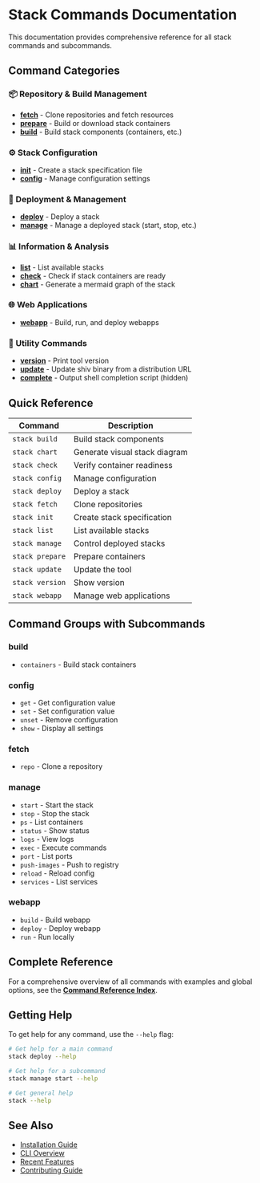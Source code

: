 # Stack Commands Documentation

This documentation provides comprehensive reference for all stack commands and subcommands.

## Command Categories

### 📦 Repository & Build Management
- **[fetch](commands/fetch.md)** - Clone repositories and fetch resources
- **[prepare](commands/prepare.md)** - Build or download stack containers  
- **[build](commands/build.md)** - Build stack components (containers, etc.)

### ⚙️ Stack Configuration
- **[init](commands/init.md)** - Create a stack specification file
- **[config](commands/config.md)** - Manage configuration settings

### 🚀 Deployment & Management
- **[deploy](commands/deploy.md)** - Deploy a stack
- **[manage](commands/manage.md)** - Manage a deployed stack (start, stop, etc.)

### 📊 Information & Analysis
- **[list](commands/list.md)** - List available stacks
- **[check](commands/check.md)** - Check if stack containers are ready
- **[chart](commands/chart.md)** - Generate a mermaid graph of the stack

### 🌐 Web Applications
- **[webapp](commands/webapp.md)** - Build, run, and deploy webapps

### 🔧 Utility Commands
- **[version](commands/version.md)** - Print tool version
- **[update](commands/update.md)** - Update shiv binary from a distribution URL
- **[complete](commands/complete.md)** - Output shell completion script (hidden)

## Quick Reference

| Command | Description |
|---------|-------------|
| `stack build` | Build stack components |
| `stack chart` | Generate visual stack diagram |
| `stack check` | Verify container readiness |
| `stack config` | Manage configuration |
| `stack deploy` | Deploy a stack |
| `stack fetch` | Clone repositories |
| `stack init` | Create stack specification |
| `stack list` | List available stacks |
| `stack manage` | Control deployed stacks |
| `stack prepare` | Prepare containers |
| `stack update` | Update the tool |
| `stack version` | Show version |
| `stack webapp` | Manage web applications |

## Command Groups with Subcommands

### build
- `containers` - Build stack containers

### config  
- `get` - Get configuration value
- `set` - Set configuration value
- `unset` - Remove configuration
- `show` - Display all settings

### fetch
- `repo` - Clone a repository

### manage
- `start` - Start the stack
- `stop` - Stop the stack
- `ps` - List containers
- `status` - Show status
- `logs` - View logs
- `exec` - Execute commands
- `port` - List ports
- `push-images` - Push to registry
- `reload` - Reload config
- `services` - List services

### webapp
- `build` - Build webapp
- `deploy` - Deploy webapp
- `run` - Run locally

## Complete Reference

For a comprehensive overview of all commands with examples and global options, see the **[Command Reference Index](commands/index.md)**.

## Getting Help

To get help for any command, use the `--help` flag:

```bash
# Get help for a main command
stack deploy --help

# Get help for a subcommand
stack manage start --help

# Get general help
stack --help
```

## See Also

- [Installation Guide](install.md)
- [CLI Overview](cli.md)
- [Recent Features](recent-features.md)
- [Contributing Guide](CONTRIBUTING.md)